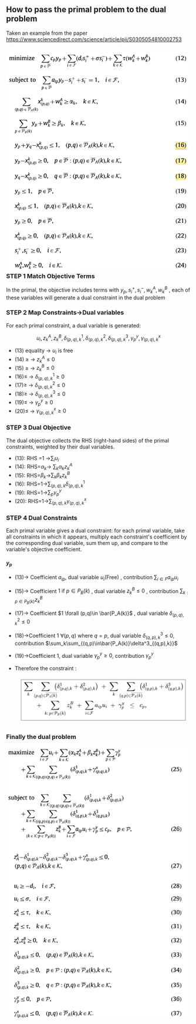 ## How to pass the primal problem to the dual problem

Taken an example from the paper https://www.sciencedirect.com/science/article/pii/S0305054810002753



### ![fig_primal_primal_dual](./fig/fig_primal_primal_dual.png)STEP 1 Match Objective Terms

In the primal, the objective includes terms with $y_p, s^+_i, s^-_i, w^A_k, w^B_k$ , each of these variables will generate a dual constraint in the dual problem

### STEP 2 Map Constraints->Dual variables

For each primal constraint, a dual variable is generated:

$$u_i, z^A_k,z^B_k,\delta^1_{(p,q),k},\delta^2_{(p,q),k}, \delta^3_{(p,q),k},\gamma^y_p,\gamma^x_{(p,q),k}$$

- (13) equality -> $u_i$ is free
- (14) $\geq$  -> $z^A_k\leq0$
- (15) $\geq$ -> $z^B_k\leq0$ 
- (16)$\leq$  -> $\delta^1_{(p,q),k}\geq0$
- (17)$\geq$  -> $\delta^2_{(p,q),k}\leq0$
- (18)$\geq$  -> $\delta^3_{(p,q),k}\leq0$
- (19)$\leq$ -> $\gamma^y_p\geq 0$
- (20)$\leq$ -> $\gamma^x_{(p,q),k}\geq 0$

### STEP 3 Dual Objective

The dual objective collects the RHS (right-hand sides) of the primal constraints, weighted by their dual variables.

- (13): RHS =1 ->$\sum_iu_i$
- (14): RHS=$\alpha_k$-> $\sum_k\alpha_kz^A_k$ 
- (15): RHS=$\beta_k$->$\sum_k\beta_kz^B_k$
- (16): RHS=1->$\sum_{(p,q),k}\delta^1_{(p,q),k}$ 
- (19): RHS=1->$\sum_p \gamma^y_p$
- (20): RHS=1->$\sum_{(p,q),k}\gamma^x_{(p,q),k}$

### STEP 4 Dual Constraints

Each primal variable gives a dual constraint: for each primal variable, take all constraints in which it appears, multiply each constraint's coefficient by the corresponding dual variable, sum them up, and compare to the variable's objective coefficient.

#### $y_p$  

- (13)-> Coefficient $a_{ip}$, dual variable $u_i$(Free) , contribution $\sum_{i\in F}a_{ip}u_i$ 

- (15)-> Coefficient $1 \text{ if } p \in P_B(k)$ , dual variable $z^B_k\leq0$ , contribution $\sum_{k:p\in P_B(k)}z^B_k$ 

- (17)-> Coefficient  $1 \forall (p,q)\in \bar{P_A(k)}$ , dual variable $\delta^2_{(p,q),k}\leq0$ 

- (18)->Coefficient  1 $\forall (p,q) \text{ where } q=p$, dual variable $\delta^3_{(q,p),k}\leq0$, contribution $\sum_k\sum_{(q,p)\in\bar{P_A(k)}\delta^3_{(q,p),k}}$ 

- (19)->Coefficient 1, dual variable $\gamma^y_p \geq0$, contribution  $\gamma^y_p$ 

- Therefore the constraint :

  ![fig_con23_primal_dual](./fig/fig_con23_primal_dual.png)

### Finally the dual problem 

![fig_dual_primal_dual](./fig/fig_dual_primal_dual.png)